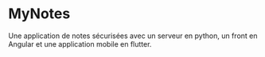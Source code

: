 # MyNotes
Une application de notes sécurisées avec un serveur en python, un front en Angular et une application mobile en flutter.
